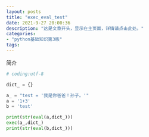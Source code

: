 ```yaml
---
layout: posts
title: "exec_eval_test"
date: 2021-9-27 20:00:36
description: "这是文章开头，显示在主页面，详情请点击此处。"
categories: 
- "python基础知识第3版"
tags:
---
```


简介 <!--more-->

```python
# coding:utf-8

dict_ = {}

a_ = "test = '我是你爸爸！孙子。'"
a = '1+3'
b = 'test'

print(str(eval(a,dict_)))
exec(a_,dict_)
print(str(eval(b,dict_)))


```

